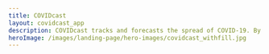 ```yaml
---
title: COVIDcast
layout: covidcast_app
description: COVIDcast tracks and forecasts the spread of COVID-19. By Carnegie Mellon's Delphi Research Group.
heroImage: /images/landing-page/hero-images/covidcast_withfill.jpg
---
```

